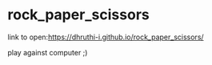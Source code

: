 # rock_paper_scissors

link to open:https://dhruthi-i.github.io/rock_paper_scissors/

play against computer ;)
